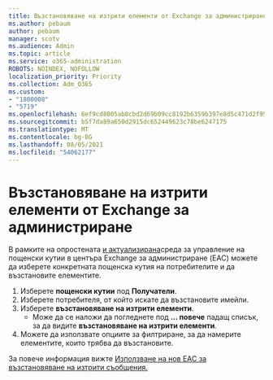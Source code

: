 ```yaml
---
title: Възстановяване на изтрити елементи от Exchange за администриране
ms.author: pebaum
author: pebaum
manager: scotv
ms.audience: Admin
ms.topic: article
ms.service: o365-administration
ROBOTS: NOINDEX, NOFOLLOW
localization_priority: Priority
ms.collection: Adm_O365
ms.custom:
- "1800008"
- "5719"
ms.openlocfilehash: 6ef9cd8005ab8cbd2d69b09cc8192b6359b397e8d5c471d2f958ae1e751d7797
ms.sourcegitcommit: b5f7da89a650d2915dc652449623c78be6247175
ms.translationtype: MT
ms.contentlocale: bg-BG
ms.lasthandoff: 08/05/2021
ms.locfileid: "54062177"
---
```

# <a name="recover-deleted-items-from-exchange-admin-center"></a>Възстановяване на изтрити елементи от Exchange за администриране

В рамките на опростената [и актуализирана](https://admin.exchange.microsoft.com/#/mailboxes)среда за управление на пощенски кутии в центъра Exchange за администриране (EAC) можете да изберете конкретната пощенска кутия на потребителите и да възстановите елементите.

1. Изберете **пощенски кутии** под **Получатели**.
2. Изберете потребителя, от който искате да възстановите имейли.
3. Изберете **възстановяване на изтрити елементи**.
    - Може да се наложи да погледнете под **... повече** падащ списък, за да видите **възстановяване на изтрити елементи**.
4. Можете да използвате опциите за филтриране, за да намерите елементите, които трябва да възстановите.

За повече информация вижте [Използване на нов EAC за възстановяване на изтрити съобщения.](/exchange/recipients-in-exchange-online/manage-user-mailboxes/recover-deleted-messages#use-new-eac-for-recovering-deleted-messages)

